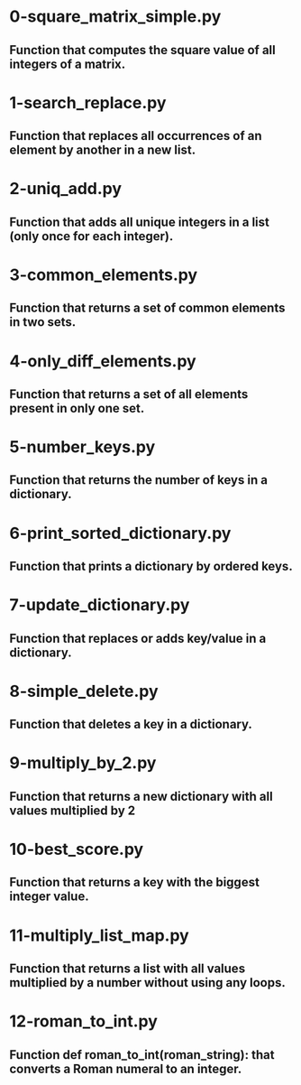 # 0-square_matrix_simple.py
## Function that computes the square value of all integers of a matrix.

# 1-search_replace.py
## Function that replaces all occurrences of an element by another in a new list.

# 2-uniq_add.py
## Function that adds all unique integers in a list (only once for each integer).

# 3-common_elements.py
## Function that returns a set of common elements in two sets.

# 4-only_diff_elements.py
## Function that returns a set of all elements present in only one set.

# 5-number_keys.py
## Function that returns the number of keys in a dictionary.

# 6-print_sorted_dictionary.py
## Function that prints a dictionary by ordered keys.

# 7-update_dictionary.py
## Function that replaces or adds key/value in a dictionary.

# 8-simple_delete.py
## Function that deletes a key in a dictionary.

# 9-multiply_by_2.py
## Function that returns a new dictionary with all values multiplied by 2

# 10-best_score.py
## Function that returns a key with the biggest integer value.

# 11-multiply_list_map.py
## Function that returns a list with all values multiplied by a number without using any loops.

# 12-roman_to_int.py
## Function def roman_to_int(roman_string): that converts a Roman numeral to an integer.


